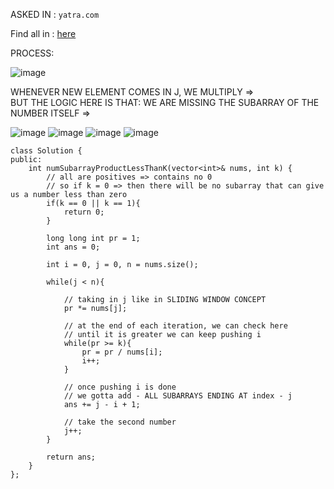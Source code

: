 ​ASKED IN : `yatra.com`    

Find all in : [here](https://github.com/RohithBoppey/leetcode-sol/blob/master/REPORTS/SLIDING%20WINDOW.md)  
  
PROCESS:    
      
![image](https://gist.github.com/assets/73538974/6f04a16c-9ec7-49d4-a8c4-3c941f2f7aaf)
    
WHENEVER NEW ELEMENT COMES IN J, WE MULTIPLY =>     
BUT THE LOGIC HERE IS THAT: WE ARE MISSING THE SUBARRAY OF THE NUMBER ITSELF =>  
    
![image](https://gist.github.com/assets/73538974/b1562d0d-ad2b-4fef-81a5-8ea56b6c0471)
![image](https://gist.github.com/assets/73538974/de893a84-b104-40e8-9287-90356bdf8e87)
![image](https://gist.github.com/assets/73538974/524cbfea-d19f-4961-b449-6ff2f2b5d848)
![image](https://gist.github.com/assets/73538974/7f13a7ff-5a97-4ce5-9b56-3b4fa2dfce3e)
      
```
class Solution {
public:
    int numSubarrayProductLessThanK(vector<int>& nums, int k) {
        // all are positives => contains no 0
        // so if k = 0 => then there will be no subarray that can give us a number less than zero
        if(k == 0 || k == 1){
            return 0;
        }
        
        long long int pr = 1;
        int ans = 0;
        
        int i = 0, j = 0, n = nums.size();
        
        while(j < n){
            
            // taking in j like in SLIDING WINDOW CONCEPT
            pr *= nums[j];
              
            // at the end of each iteration, we can check here
            // until it is greater we can keep pushing i
            while(pr >= k){
                pr = pr / nums[i]; 
                i++;
            }
            
            // once pushing i is done
            // we gotta add - ALL SUBARRAYS ENDING AT index - j
            ans += j - i + 1;
            
            // take the second number
            j++;
        }
        
        return ans;
    }
};
```
